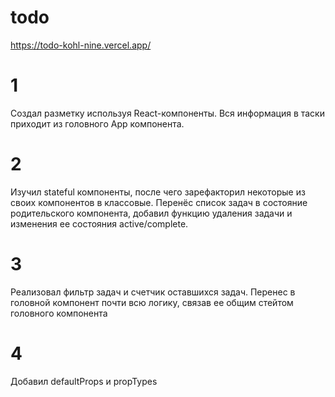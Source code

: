 # todo
https://todo-kohl-nine.vercel.app/
# 1
Создал разметку используя React-компоненты. Вся информация в таски приходит из головного App компонента.

# 2
Изучил stateful компоненты, после чего зарефакторил некоторые из своих компонентов в классовые.
Перенёс список задач в состояние родительского компонента, добавил функцию удаления задачи и изменения ее состояния active/complete.


# 3
Реализовал фильтр задач и счетчик оставшихся задач.
Перенес в головной компонент почти всю логику, связав ее общим стейтом головного компонента

# 4
Добавил defaultProps и propTypes

